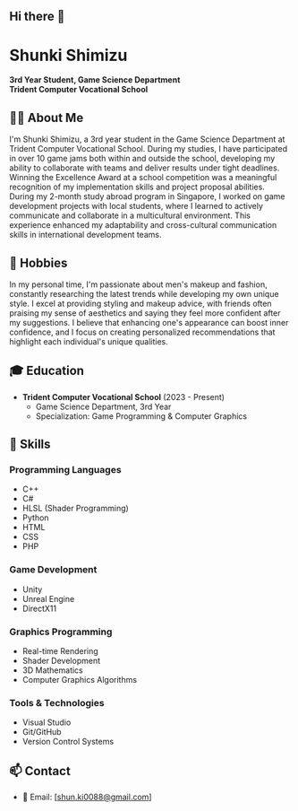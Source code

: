 ## Hi there 👋

# Shunki Shimizu

**3rd Year Student, Game Science Department**  
**Trident Computer Vocational School**

## 👨‍💻 About Me
I'm Shunki Shimizu, a 3rd year student in the Game Science Department at Trident Computer Vocational School. During my studies, I have participated in over 10 game jams both within and outside the school, developing my ability to collaborate with teams and deliver results under tight deadlines. Winning the Excellence Award at a school competition was a meaningful recognition of my implementation skills and project proposal abilities.
During my 2-month study abroad program in Singapore, I worked on game development projects with local students, where I learned to actively communicate and collaborate in a multicultural environment. This experience enhanced my adaptability and cross-cultural communication skills in international development teams.

## 🎨 Hobbies
In my personal time, I'm passionate about men's makeup and fashion, constantly researching the latest trends while developing my own unique style. I excel at providing styling and makeup advice, with friends often praising my sense of aesthetics and saying they feel more confident after my suggestions. I believe that enhancing one's appearance can boost inner confidence, and I focus on creating personalized recommendations that highlight each individual's unique qualities.

## 🎓 Education
- **Trident Computer Vocational School** (2023 - Present)
  - Game Science Department, 3rd Year
  - Specialization: Game Programming & Computer Graphics

## 💼 Skills
### Programming Languages
- C++
- C#
- HLSL (Shader Programming)
- Python
- HTML
- CSS
- PHP

### Game Development
- Unity
- Unreal Engine
- DirectX11

### Graphics Programming
- Real-time Rendering
- Shader Development
- 3D Mathematics
- Computer Graphics Algorithms

### Tools & Technologies
- Visual Studio
- Git/GitHub
- Version Control Systems

## 📫 Contact
- 📧 Email: [shun.ki0088@gmail.com]
